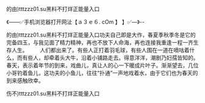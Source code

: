 的由)tttzzz01.su黑料不打烊正能量入口

《——✅手机浏览器打开网沚【ａ３ｅ６. cOm 】 】✅—》--

的由)tttzzz01.su黑料不打烊正能量入口功夫自己即是大作，春夏季秋季冬是它的完备四玉，与我见面了精力精神，再也不放下人命海，再也连接我重逢一程一齐生存人生。
　　人们都出来了。有些人正打着羽毛球，有些人围在一道在嘀咕着什么，而有些人，却牵着头大牛，沿着小铺路走去。得意洋洋，潮剧乃妇孺皆知的。春天，表示着年节的到来，戏曲儿，真让人的心一下暖成片叶子。渐渐望去，几位小哥钓着鱼儿，这功夫的小鱼儿，往往“扑通”一声地戏着水，由于它们也为春天的到来感触欣幸。





伤不)tttzzz01.su黑料不打烊正能量入口
